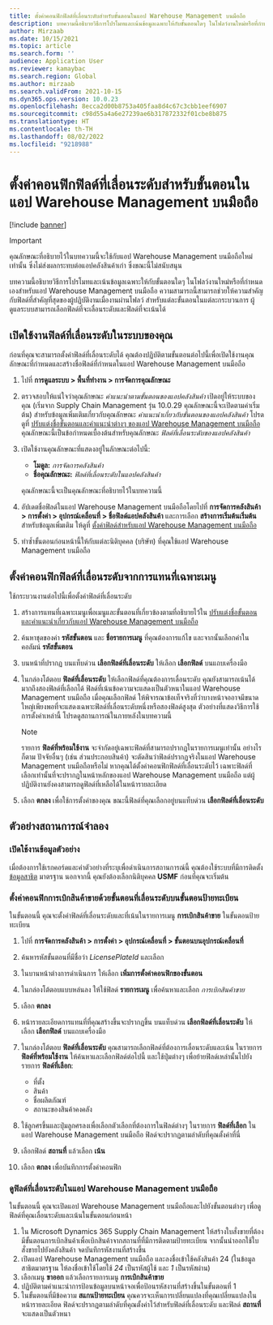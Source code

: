 ```yaml
---
title: ตั้งค่าคอนฟิกฟิลด์ที่เลื่อนระดับสำหรับขั้นตอนในแอป Warehouse Management บนมือถือ
description: บทความนี้อธิบายวิธีการโปรโมทและเน้นข้อมูลเฉพาะให้กับขั้นตอนใดๆ ในโฟลว์งานใหม่หรือที่กําหนดเองสำหรับแอป Warehouse Management บนมือถือ
author: Mirzaab
ms.date: 10/15/2021
ms.topic: article
ms.search.form: ''
audience: Application User
ms.reviewer: kamaybac
ms.search.region: Global
ms.author: mirzaab
ms.search.validFrom: 2021-10-15
ms.dyn365.ops.version: 10.0.23
ms.openlocfilehash: 8ecca2d00b8753a405faa8d4c67c3cbb1eef6907
ms.sourcegitcommit: c98d55a4a6e27239ae6b317872332f01cbe8b875
ms.translationtype: HT
ms.contentlocale: th-TH
ms.lasthandoff: 08/02/2022
ms.locfileid: "9218988"
---
```

# <a name="configure-promoted-fields-for-steps-in-the-warehouse-management-mobile-app"></a>ตั้งค่าคอนฟิกฟิลด์ที่เลื่อนระดับสำหรับขั้นตอนในแอป Warehouse Management บนมือถือ

[!include [banner](../includes/banner.md)]

> [!IMPORTANT]
> คุณลักษณะที่อธิบายไว้ในบทความนี้จะใช้กับแอป Warehouse Management บนมือถือใหม่เท่านั้น ซึ่งไม่ส่งผลกระทบต่อแอปคลังสินค้าเก่า ซึ่งขณะนี้ไม่สนับสนุน

บทความนี้อธิบายวิธีการโปรโมทและเน้นข้อมูลเฉพาะให้กับขั้นตอนใดๆ ในโฟลว์งานใหม่หรือที่กําหนดเองสำหรับแอป Warehouse Management บนมือถือ ความสามารถนี้สามารถช่วยให้ความสําคัญกับฟิลด์ที่สําคัญที่สุดของผู้ปฏิบัติงานเมื่องานผ่านโฟลว์ สำหรับแต่ละขั้นตอนในแต่ละกระบวนการ ผู้ดูแลระบบสามารถเลือกฟิลด์ที่จะเลื่อนระดับและฟิลด์ที่จะเน้นได้

## <a name="enable-promoted-fields-in-your-system"></a>เปิดใช้งานฟิลด์ที่เลื่อนระดับในระบบของคุณ

ก่อนที่คุณจะสามารถตั้งค่าฟิลด์ที่เลื่อนระดับได้ คุณต้องปฏิบัติตามขั้นตอนต่อไปนี้เพื่อเปิดใช้งานคุณลักษณะที่กําหนดและสร้างชื่อฟิลด์ที่กําหนดในแอป Warehouse Management บนมือถือ

1. ไปที่ **การดูแลระบบ \> พื้นที่ทำงาน \> การจัดการคุณลักษณะ**
1. ตรวจสอบให้แน่ใจว่าคุณลักษณะ *คำแนะนำตามขั้นตอนของแอปคลังสินค้า* เปิดอยู่ให้ระบบของคุณ (เริ่มจาก Supply Chain Management รุ่น 10.0.29 คุณลักษณะนี้จะเปิดตามค่าเริ่มต้น) สำหรับข้อมูลเพิ่มเติมเกี่ยวกับคุณลักษณะ *คําแนะนําเกี่ยวกับขั้นตอนของแอปคลังสินค้า* โปรดดูที่ [ปรับแต่งชื่อขั้นตอนและคําแนะนําต่างๆ ของแอป Warehouse Management บนมือถือ](mobile-app-titles-instructions.md) คุณลักษณะนี้เป็นข้อกำหนดเบื้องต้นสำหรับคุณลักษณะ *ฟิลด์ที่เลื่อนระดับของแอปคลังสินค้า*
1. เปิดใช้งานคุณลักษณะที่แสดงอยู่ในลักษณะต่อไปนี้:

    - **โมดูล:** *การจัดการคลังสินค้า*
    - **ชื่อคุณลักษณะ:** *ฟิลด์ที่เลื่อนระดับในแอปคลังสินค้า*

    คุณลักษณะนี้จะเป็นคุณลักษณะที่อธิบายไว้ในบทความนี้

1. อัปเดตชื่อฟิลด์ในแอป Warehouse Management บนมือถือโดยไปที่ **การจัดการคลังสินค้า \> การตั้งค่า \> อุปกรณ์เคลื่อนที่ \> ชื่อฟิลด์แอปคลังสินค้า** และการเลือก **สร้างการเริ่มต้นเริ่มต้น** สำหรับข้อมูลเพิ่มเติม ให้ดูที่ [ตั้งค่าฟิลด์สำหรับแอป Warehouse Management บนมือถือ](configure-app-field-names-priorities-warehouse.md)
1. ทําซ้ำขั้นตอนก่อนหน้านี้ให้กับแต่ละนิติบุคคล (บริษัท) ที่คุณใช้แอป Warehouse Management บนมือถือ

## <a name="configure-promoted-fields-from-a-menu-specific-override"></a>ตั้งค่าคอนฟิกฟิลด์ที่เลื่อนระดับจากการแทนที่เฉพาะเมนู

ใช้กระบวนงานต่อไปนี้เพื่อตั้งค่าฟิลด์ที่เลื่อนระดับ

1. สร้างการแทนที่เฉพาะเมนูเพื่อเมนูและขั้นตอนที่เกี่ยวข้องตามที่อธิบายไว้ใน [ปรับแต่งชื่อขั้นตอนและคําแนะนําเกี่ยวกับแอป Warehouse Management บนมือถือ](mobile-app-titles-instructions.md)
1. ค้นหาชุดของค่า **รหัสขั้นตอน** และ **ชื่อรายการเมนู** ที่คุณต้องการแก้ไข และจากนั้นเลือกค่าในคอลัมน์ **รหัสขั้นตอน**
1. บนหน้าที่ปรากฏ บนแท็บด่วน **เลือกฟิลด์ที่เลื่อนระดับ** ให้เลือก **เลือกฟิลด์** บนแถบเครื่องมือ
1. ในกล่องโต้ตอบ **ฟิลด์ที่เลื่อนระดับ** ให้เลือกฟิลด์ที่คุณต้องการเลื่อนระดับ คุณยังสามารถเน้นได้มากถึงสองฟิลด์ที่เลือกได้ ฟิลด์ที่เน้นข้อความจะแสดงเป็นตัวหนาในแอป Warehouse Management บนมือถือ เมื่อคุณเลือกฟิลด์ ให้พิจารณาข้อเท็จจริงที่ว่าบางหน้าจออาจมีขนาดใหญ่เพียงพอที่จะแสดงเฉพาะฟิลด์ที่เลื่อนระดับหนึ่งหรือสองฟิลด์สูงสุด ตัวอย่างที่แสดงวิธีการใช้การตั้งค่าเหล่านี้ โปรดดูสถานการณ์ในภายหลังในบทความนี้

    > [!NOTE]
    > รายการ **ฟิลด์ที่พร้อมใช้งาน** จะจํากัดอยู่เฉพาะฟิลด์ที่สามารถปรากฏในรายการเมนูเท่านั้น อย่างไรก็ตาม ปัจจัยอื่นๆ (เช่น ส่วนประกอบสินค้า) จะตัดสินว่าฟิลด์ปรากฏจริงในแอป Warehouse Management บนมือถือหรือไม่ หากคุณได้ตั้งค่าคอนฟิกฟิลด์ที่เลื่อนระดับไว้ เฉพาะฟิลด์ที่เลือกเท่านั้นที่จะปรากฏในหน้าหลักของแอป Warehouse Management บนมือถือ แต่ผู้ปฏิบัติงานยังคงสามารถดูฟิลด์ที่เหลือได้ในหน้ารายละเอียด

1. เลือก **ตกลง** เพื่อใช้การตั้งค่าของคุณ ขณะนี้ฟิลด์ที่คุณเลือกอยู่บนแท็บด่วน **เลือกฟิลด์ที่เลื่อนระดับ**

## <a name="example-scenario"></a>ตัวอย่างสถานการณ์จำลอง

### <a name="enable-sample-data"></a>เปิดใช้งานข้อมูลตัวอย่าง

เมื่อต้องการใช้เรกคอร์ดและค่าตัวอย่างที่ระบุเพื่อดำเนินการสถานการณ์นี้ คุณต้องใช้ระบบที่มีการติดตั้ง [ข้อมูลสาธิต](../../fin-ops-core/fin-ops/get-started/demo-data.md) มาตรฐาน นอกจากนี้ คุณยังต้องเลือกนิติบุคคล **USMF** ก่อนที่คุณจะเริ่มต้น

### <a name="configure-sales-picking-with-promoted-steps-on-the-license-plate-step"></a>ตั้งค่าคอนฟิกการเบิกสินค้าขายด้วยขั้นตอนที่เลื่อนระดับบนขั้นตอนป้ายทะเบียน

ในขั้นตอนนี้ คุณจะตั้งค่าฟิลด์ที่เลื่อนระดับและที่เน้นในรายการเมนู **การเบิกสินค้าขาย** ในขั้นตอนป้ายทะเบียน

1. ไปที่ **การจัดการคลังสินค้า \> การตั้งค่า \> อุปกรณ์เคลื่อนที่ \> ขั้นตอนบนอุปกรณ์เคลื่อนที่**
1. ค้นหารหัสขั้นตอนที่มีชื่อว่า *LicensePlateId* และเลือก
1. ในบานหน้าต่างการดำเนินการ ให้เลือก **เพิ่มการตั้งค่าคอนฟิกของขั้นตอน**
1. ในกล่องโต้ตอบแบบหล่นลง ให้ใช้ฟิลด์ **รายการเมนู** เพื่อค้นหาและเลือก *การเบิกสินค้าขาย*
1. เลือก **ตกลง**
1. หน้ารายละเอียดการแทนที่ที่คุณสร้างขึ้นจะปรากฏขึ้น บนแท็บด่วน **เลือกฟิลด์ที่เลื่อนระดับ** ให้เลือก **เลือกฟิลด์** บนแถบเครื่องมือ
1. ในกล่องโต้ตอบ **ฟิลด์ที่เลื่อนระดับ** คุณสามารถเลือกฟิลด์ที่ต้องการเลื่อนระดับและเน้น ในรายการ **ฟิลด์ที่พร้อมใช้งาน** ให้ค้นหาและเลือกฟิลด์ต่อไปนี้ และใช้ปุ่มต่างๆ เพื่อย้ายฟิลด์เหล่านั้นไปยังรายการ **ฟิลด์ที่เลือก**:

    - ที่ตั้ง
    - สินค้า
    - ชื่อผลิตภัณฑ์
    - สถานะของสินค้าคงคลัง

1. ใช้ลูกศรขึ้นและปุ่มลูกศรลงเพื่อเลือกตัวเลือกที่ต้องการในฟิลด์ต่างๆ ในรายการ **ฟิลด์ที่เลือก** ในแอป Warehouse Management บนมือถือ ฟิลด์จะปรากฏตามลำดับที่คุณตั้งค่าที่นี่
1. เลือกฟิลด์ **สถานที่** แล้วเลือก **เน้น**
1. เลือก **ตกลง** เพื่อบันทึกการตั้งค่าคอนฟิก

### <a name="view-the-promoted-fields-in-the-warehouse-management-mobile-app"></a>ดูฟิลด์ที่เลื่อนระดับในแอป Warehouse Management บนมือถือ

ในขั้นตอนนี้ คุณจะเปิดแอป Warehouse Management บนมือถือและไปยังขั้นตอนต่างๆ เพื่อดูฟิลด์ที่คุณเลื่อนระดับและเน้นในขั้นตอนก่อนหน้า

1. ใน Microsoft Dynamics 365 Supply Chain Management ให้สร้างใบสั่งขายที่ต้องมีขั้นตอนการเบิกสินค้าเพื่อเบิกสินค้าจากสถานที่ที่มีการติดตามป้ายทะเบียน จากนั้นนำออกใช้ใบสั่งขายไปยังคลังสินค้า จดบันทึกรหัสงานที่สร้างขึ้น
1. เปิดแอป Warehouse Management บนมือถือ และลงชื่อเข้าใช้คลังสินค้า 24 (ในข้อมูลสาธิตมาตรฐาน ให้ลงชื่อเข้าใช้โดยใช้ *24* เป็นรหัสผู้ใช้ และ *1* เป็นรหัสผ่าน)
1. เลือกเมนู **ขาออก** แล้วเลือกรายการเมนู **การเบิกสินค้าขาย**
1. ปฏิบัติตามคําแนะนําการป้อนข้อมูลบนหน้าจอเพื่อป้อนรหัสงานที่สร้างขึ้นในขั้นตอนที่ 1
1. ในขั้นตอนที่มีข้อความ **สแกนป้ายทะเบียน** คุณควรจะเห็นการเปลี่ยนแปลงที่คุณเปลี่ยนแปลงในหน้ารายละเอียด ฟิลด์จะปรากฏตามลำดับที่คุณตั้งค่าไว้สำหรับฟิลด์ที่เลื่อนระดับ และฟิลด์ **สถานที่** จะแสดงเป็นตัวหนา
